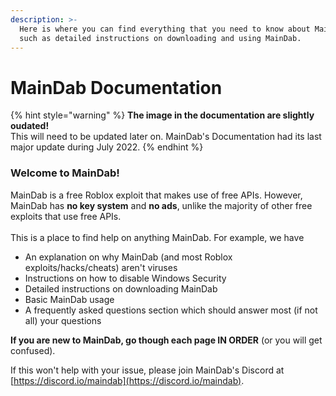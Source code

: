 ```yaml
---
description: >-
  Here is where you can find everything that you need to know about MainDab,
  such as detailed instructions on downloading and using MainDab.
---
```


# MainDab Documentation

{% hint style="warning" %}
**The image in the documentation are slightly oudated!**\
This will need to be updated later on. MainDab's Documentation had its last major update during July 2022.
{% endhint %}

### Welcome to MainDab!

MainDab is a free Roblox exploit that makes use of free APIs. However, MainDab has **no key system** and **no ads**, unlike the majority of other free exploits that use free APIs. \
\
This is a place to find help on anything MainDab. For example, we have

* An explanation on why MainDab (and most Roblox exploits/hacks/cheats) aren't viruses&#x20;
* Instructions on how to disable Windows Security
* Detailed instructions on downloading MainDab
* Basic MainDab usage
* A frequently asked questions section which should answer most (if not all) your questions

**If you are new to MainDab, go though each page IN ORDER** (or you will get confused).

If this won't help with your issue, please join MainDab's Discord at [https://discord.io/maindab](https://discord.io/maindab).
